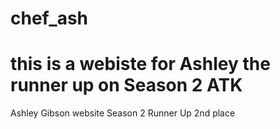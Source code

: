 # chef_ash
# this is a webiste for Ashley the runner up on Season 2 ATK 
Ashley Gibson website
Season 2 Runner Up 2nd place
